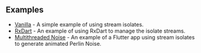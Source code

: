## Examples

* [Vanilla](https://github.com/Abion47/stream_isolate/tree/main/examples/vanilla) - A simple example of using stream isolates.
* [RxDart](https://github.com/Abion47/stream_isolate/tree/main/examples/rxdart_example) - An example of using RxDart to manage the isolate streams.
* [Multithreaded Noise](https://github.com/Abion47/stream_isolate/tree/main/examples/multithreaded_noise) - An example of a Flutter app using stream isolates to generate animated Perlin Noise.